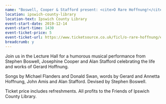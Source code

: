```yaml
---
name: "Boswell, Cooper & Stafford present: <cite>O Rare Hoffnung!</cite>, a celebration of the life of Gerard Hoffnung"
location: ipswich-county-library
location-text: Ipswich County Library
event-start-date: 2019-12-14
event-start-time: 1430
event-ticket-price: 5
event-ticket-url: https://www.ticketsource.co.uk/ficl/o-rare-hoffnung/e-gooeoy
breadcrumb: y
---
```


Join us in the Lecture Hall for a humorous musical performance from Stephen Boswell, Josephine Cooper and Alan Stafford celebrating the life and works of Gerard Hoffnung.

Songs by Michael Flanders and Donald Swan, words by Gerard and Annetta Hoffnung, John Amis and Alan Stafford. Devised by Stephen Boswell.

Ticket price includes refreshments. All profits to the Friends of Ipswich County Library.

